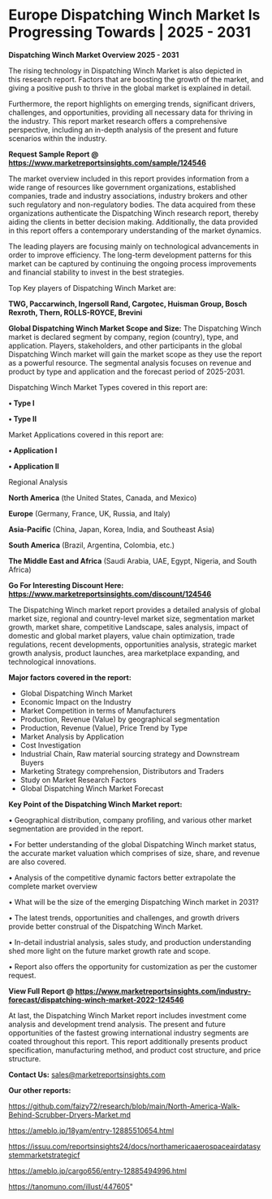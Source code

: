 # Europe Dispatching Winch Market Is Progressing Towards | 2025 - 2031

<Strong> Dispatching Winch Market Overview 2025 - 2031</strong>

The rising technology in Dispatching Winch Market is also depicted in this research report. Factors that are boosting the growth of the market, and giving a positive push to thrive in the global market is explained in detail.

Furthermore, the report highlights on emerging trends, significant drivers, challenges, and opportunities, providing all necessary data for thriving in the industry. This report market research offers a comprehensive perspective, including an in-depth analysis of the present and future scenarios within the industry.

<strong>Request Sample Report @ <a href=https://www.marketreportsinsights.com/sample/124546>https://www.marketreportsinsights.com/sample/124546</a></strong>

The market overview included in this report provides information from a wide range of resources like government organizations, established companies, trade and industry associations, industry brokers and other such regulatory and non-regulatory bodies. The data acquired from these organizations authenticate the Dispatching Winch research report, thereby aiding the clients in better decision making. Additionally, the data provided in this report offers a contemporary understanding of the market dynamics.

The leading players are focusing mainly on technological advancements in order to improve efficiency. The long-term development patterns for this market can be captured by continuing the ongoing process improvements and financial stability to invest in the best strategies.

Top Key players of Dispatching Winch Market are:

<strong>TWG, Paccarwinch, Ingersoll Rand, Cargotec, Huisman Group, Bosch Rexroth, Thern, ROLLS-ROYCE, Brevini</strong>

<strong><b>Global Dispatching Winch Market Scope and Size:</b></strong>
The Dispatching Winch market is declared segment by company, region (country), type, and application. Players, stakeholders, and other participants in the global Dispatching Winch market will gain the market scope as they use the report as a powerful resource. The segmental analysis focuses on revenue and product by type and application and the forecast period of 2025-2031.

Dispatching Winch Market Types covered in this report are:

<strong>• Type I

• Type II</strong>

Market Applications covered in this report are:

<strong>• Application I

• Application II</strong> 

Regional Analysis

<strong>North America</strong> (the United States, Canada, and Mexico)

<strong>Europe</strong> (Germany, France, UK, Russia, and Italy)

<strong>Asia-Pacific</strong> (China, Japan, Korea, India, and Southeast Asia)

<strong>South America</strong> (Brazil, Argentina, Colombia, etc.)

<strong>The Middle East and Africa</strong> (Saudi Arabia, UAE, Egypt, Nigeria, and South Africa)

<strong>Go For Interesting Discount Here: <a href=https://www.marketreportsinsights.com/discount/124546>https://www.marketreportsinsights.com/discount/124546</a></strong>

The Dispatching Winch market report provides a detailed analysis of global market size, regional and country-level market size, segmentation market growth, market share, competitive Landscape, sales analysis, impact of domestic and global market players, value chain optimization, trade regulations, recent developments, opportunities analysis, strategic market growth analysis, product launches, area marketplace expanding, and technological innovations.

<strong><b>Major factors covered in the report:</b></strong>
<ul>
  <li>Global Dispatching Winch Market </li>
  <li>Economic Impact on the Industry</li>
  <li>Market Competition in terms of Manufacturers</li>
  <li>Production, Revenue (Value) by geographical segmentation</li>
  <li>Production, Revenue (Value), Price Trend by Type</li>
  <li>Market Analysis by Application</li>
  <li>Cost Investigation</li>
  <li>Industrial Chain, Raw material sourcing strategy and Downstream Buyers</li>
  <li>Marketing Strategy comprehension, Distributors and Traders</li>
  <li>Study on Market Research Factors</li>
  <li>Global Dispatching Winch Market Forecast</li>
</ul>

<strong><b>Key Point of the Dispatching Winch Market report:</b></strong>

• Geographical distribution, company profiling, and various other market segmentation are provided in the report.

• For better understanding of the global Dispatching Winch market status, the accurate market valuation which comprises of size, share, and revenue are also covered.

• Analysis of the competitive dynamic factors better extrapolate the complete market overview

• What will be the size of the emerging Dispatching Winch market in 2031?

• The latest trends, opportunities and challenges, and growth drivers provide better construal of the Dispatching Winch Market.

• In-detail industrial analysis, sales study, and production understanding shed more light on the future market growth rate and scope.

• Report also offers the opportunity for customization as per the customer request.

<strong><b>View Full Report @ <a href=https://www.marketreportsinsights.com/industry-forecast/dispatching-winch-market-2022-124546>https://www.marketreportsinsights.com/industry-forecast/dispatching-winch-market-2022-124546</a></b></strong>


At last, the Dispatching Winch Market report includes investment come analysis and development trend analysis. The present and future opportunities of the fastest growing international industry segments are coated throughout this report. This report additionally presents product specification, manufacturing method, and product cost structure, and price structure.

<strong>Contact Us:</strong>
sales@marketreportsinsights.com

<strong>Our other reports:</strong>

<a href=https://github.com/faizy72/research/blob/main/North-America-Walk-Behind-Scrubber-Dryers-Market.md>https://github.com/faizy72/research/blob/main/North-America-Walk-Behind-Scrubber-Dryers-Market.md</a>

<a href=https://ameblo.jp/18yam/entry-12885510654.html>https://ameblo.jp/18yam/entry-12885510654.html</a>

<a href=https://issuu.com/reportsinsights24/docs/northamericaaerospaceairdatasystemmarketstrategicf>https://issuu.com/reportsinsights24/docs/northamericaaerospaceairdatasystemmarketstrategicf</a>

<a href=https://ameblo.jp/cargo656/entry-12885494996.html>https://ameblo.jp/cargo656/entry-12885494996.html</a>

<a href=https://tanomuno.com/illust/447605>https://tanomuno.com/illust/447605</a>"
